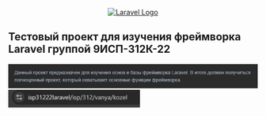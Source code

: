 <p align="center"><a href="https://laravel.com" target="_blank"><img src="https://raw.githubusercontent.com/laravel/art/master/logo-lockup/5%20SVG/2%20CMYK/1%20Full%20Color/laravel-logolockup-cmyk-red.svg" width="400" alt="Laravel Logo"></a></p>

## Тестовый проект для изучения фреймворка Laravel группой 9ИСП-312К-22

![img.png](img.png)
![img_2.png](img_2.png)
